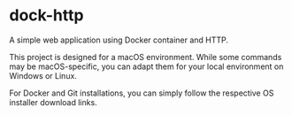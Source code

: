 # dock-http
A simple web application using Docker container and HTTP. 

This project is designed for a macOS environment. While some commands may be macOS-specific, you can adapt them for your local environment on Windows or Linux.

For Docker and Git installations, you can simply follow the respective OS installer download links.


